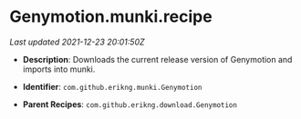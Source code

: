 # Genymotion.munki.recipe

_Last updated 2021-12-23 20:01:50Z_

- **Description**: Downloads the current release version of Genymotion and imports into munki.

- **Identifier**: `com.github.erikng.munki.Genymotion`

- **Parent Recipes**: `com.github.erikng.download.Genymotion`
